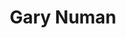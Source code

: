 ---
title: "Gary Numan"
summary: "Born 8th of March 1958 in Hammersmith, London, England. Started his musical career in 1977 as a punk rocker in the band , before being sacked in May 1977 for being \"too creative.\" He responded to an advert in Melody Maker to join the band The Lasers, alongside . Both soon left to form their own punk band, , with his uncle filling in on drums. In 1978 was signed to and released a couple of punk singles. By then he was using the name Numan and the band was performing live in pubs and clubs around London, supporting . Whilst recording demos for Beggars, Gary stumbled upon a \"Minimoog,\" that had been left behind in the studio, still programmed to a sound that caught his attention. The rest, as they say, is history. Gary Numan is considered one of the foremost pioneers in electronic dance music. **UK Charts** Discogs Gary Numan has 78 albums and 76 compilations accredited to him. There are also some 99 singles/EPs accredited to him. Of these, Gary has achieved UK music chart success so far in his career. In total, 34 LPs have charted with six achieving 'Top 10,' placings with the albums \",\" and \",\" hitting the coveted No.1 spot in the UK during September 1979 and a year later, in September 1980. In all, his LP chart success has gained him over 100 weeks of listings in the UK music charts to date . In terms of single/EP releases, 51 have charted in the UK music charts. Six of these have achieved positions within the UK Top 10 with the single \",\" hitting the UK No.1 slot in September 1979 and No.1 in Canada in June 1980. Overall, Gary Numan has achieved placings in the UK Singles Chart for 159 weeks. )."
slug: "gary-numan"
image: "gary-numan.jpg"
apple_music_artist_url: "https://music.apple.com/gb/artist/gary-numan/2780160"
wikipedia_url: "https://en.wikipedia.org/wiki/Gary_Numan_discography"
---